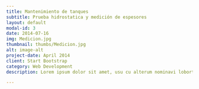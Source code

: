 ```yaml
---
title: Mantenimiento de tanques
subtitle: Prueba hidrostatica y medición de espesores
layout: default
modal-id: 3
date: 2014-07-16
img: Medicion.jpg
thumbnail: thumbs/Medicion.jpg
alt: image-alt
project-date: April 2014
client: Start Bootstrap
category: Web Development
description: Lorem ipsum dolor sit amet, usu cu alterum nominavi lobortis. At duo novum diceret. Tantas apeirian vix et, usu sanctus postulant inciderint ut, populo diceret necessitatibus in vim. Cu eum dicam feugiat noluisse.

---
```

